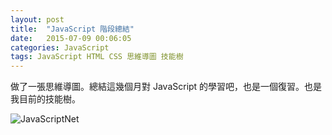 ```yaml
---
layout: post
title:  "JavaScript 階段總結"
date:   2015-07-09 00:06:05
categories: JavaScript
tags: JavaScript HTML CSS 思維導圖 技能樹
---
```


做了一張思維導圖。總結這幾個月對 JavaScript 的學習吧，也是一個復習。也是我目前的技能樹。




![JavaScriptNet](http://7q5cdt.com1.z0.glb.clouddn.com/blog-JavaScriptNet2.png)

